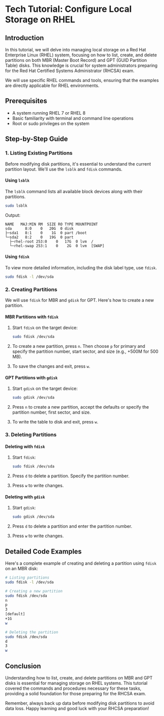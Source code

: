 # Tech Tutorial: Configure Local Storage on RHEL

## Introduction

In this tutorial, we will delve into managing local storage on a Red Hat Enterprise Linux (RHEL) system, focusing on how to list, create, and delete partitions on both MBR (Master Boot Record) and GPT (GUID Partition Table) disks. This knowledge is crucial for system administrators preparing for the Red Hat Certified Systems Administrator (RHCSA) exam.

We will use specific RHEL commands and tools, ensuring that the examples are directly applicable for RHEL environments.

## Prerequisites

- A system running RHEL 7 or RHEL 8
- Basic familiarity with terminal and command line operations
- Root or sudo privileges on the system

## Step-by-Step Guide

### 1. Listing Existing Partitions

Before modifying disk partitions, it's essential to understand the current partition layout. We'll use the `lsblk` and `fdisk` commands.

#### Using `lsblk`

The `lsblk` command lists all available block devices along with their partitions.

```bash
sudo lsblk
```

Output:
```
NAME   MAJ:MIN RM  SIZE RO TYPE MOUNTPOINT
sda      8:0    0   20G  0 disk 
├─sda1   8:1    0    1G  0 part /boot
└─sda2   8:2    0   19G  0 part 
  ├─rhel-root 253:0    0   17G  0 lvm  /
  └─rhel-swap 253:1    0    2G  0 lvm  [SWAP]
```

#### Using `fdisk`

To view more detailed information, including the disk label type, use `fdisk`.

```bash
sudo fdisk -l /dev/sda
```

### 2. Creating Partitions

We will use `fdisk` for MBR and `gdisk` for GPT. Here's how to create a new partition.

#### MBR Partitions with `fdisk`

1. Start `fdisk` on the target device:

   ```bash
   sudo fdisk /dev/sda
   ```

2. To create a new partition, press `n`. Then choose `p` for primary and specify the partition number, start sector, and size (e.g., +500M for 500 MB).

3. To save the changes and exit, press `w`.

#### GPT Partitions with `gdisk`

1. Start `gdisk` on the target device:

   ```bash
   sudo gdisk /dev/sda
   ```

2. Press `n` to create a new partition, accept the defaults or specify the partition number, first sector, and size.

3. To write the table to disk and exit, press `w`.

### 3. Deleting Partitions

#### Deleting with `fdisk`

1. Start `fdisk`:

   ```bash
   sudo fdisk /dev/sda
   ```

2. Press `d` to delete a partition. Specify the partition number.

3. Press `w` to write changes.

#### Deleting with `gdisk`

1. Start `gdisk`:

   ```bash
   sudo gdisk /dev/sda
   ```

2. Press `d` to delete a partition and enter the partition number.

3. Press `w` to write changes.

## Detailed Code Examples

Here's a complete example of creating and deleting a partition using `fdisk` on an MBR disk:

```bash
# Listing partitions
sudo fdisk -l /dev/sda

# Creating a new partition
sudo fdisk /dev/sda
n
p
3
[default]
+1G
w

# Deleting the partition
sudo fdisk /dev/sda
d
3
w
```

## Conclusion

Understanding how to list, create, and delete partitions on MBR and GPT disks is essential for managing storage on RHEL systems. This tutorial covered the commands and procedures necessary for these tasks, providing a solid foundation for those preparing for the RHCSA exam.

Remember, always back up data before modifying disk partitions to avoid data loss. Happy learning and good luck with your RHCSA preparation!